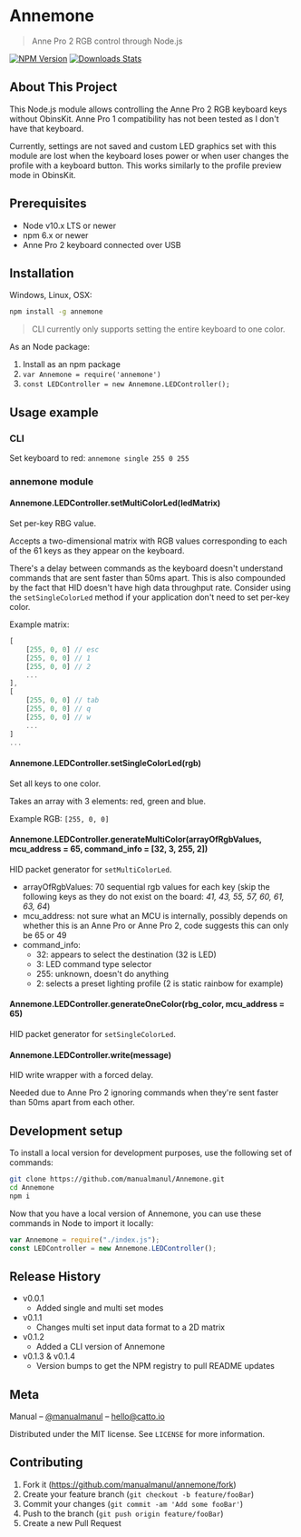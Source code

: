# Annemone

>Anne Pro 2 RGB control through Node.js

[![NPM Version][npm-image]][npm-url]
[![Downloads Stats][npm-downloads]][npm-url]

## About This Project

This Node.js module allows controlling the Anne Pro 2 RGB keyboard keys without ObinsKit. Anne Pro 1 compatibility has not been tested as I don't have that keyboard.

Currently, settings are not saved and custom LED graphics set with this module are lost when the keyboard loses power or when user changes the profile with a keyboard button. This works similarly to the profile preview mode in ObinsKit.

## Prerequisites

* Node v10.x LTS or newer
* npm 6.x or newer
* Anne Pro 2 keyboard connected over USB

## Installation

Windows, Linux, OSX:

```sh
npm install -g annemone
```

>CLI currently only supports setting the entire keyboard to one color.

As an Node package:

1. Install as an npm package
2. `var Annemone = require('annemone')`
3. `const LEDController = new Annemone.LEDController();`

## Usage example

### CLI

Set keyboard to red:
`annemone single 255 0 255`

### annemone module

#### Annemone.LEDController.setMultiColorLed(ledMatrix)

Set per-key RBG value.

Accepts a two-dimensional matrix with RGB values corresponding to each of the 61 keys as they appear on the keyboard.

There's a delay between commands as the keyboard doesn't understand commands that are sent faster than 50ms apart. This is also compounded by the fact that HID doesn't have high data throughput rate. Consider using the `setSingleColorLed` method if your application don't need to set per-key color.

Example matrix:

```js
[
    [255, 0, 0] // esc
    [255, 0, 0] // 1
    [255, 0, 0] // 2
    ...
],
[
    [255, 0, 0] // tab
    [255, 0, 0] // q
    [255, 0, 0] // w
    ...
]
...
```

#### Annemone.LEDController.setSingleColorLed(rgb)

Set all keys to one color.

Takes an array with 3 elements: red, green and blue.

Example RGB: `[255, 0, 0]`

#### Annemone.LEDController.generateMultiColor(arrayOfRgbValues, mcu_address = 65, command_info = [32, 3, 255, 2])

HID packet generator for `setMultiColorLed`.

* arrayOfRgbValues: 70 sequential rgb values for each key (skip the following keys as they do not exist on the board: *41, 43, 55, 57, 60, 61, 63, 64*)
* mcu_address: not sure what an MCU is internally, possibly depends on whether this is an Anne Pro or Anne Pro 2, code suggests this can only be 65 or 49
* command_info:
  * 32: appears to select the destination (32 is LED)
  * 3: LED command type selector
  * 255: unknown, doesn't do anything
  * 2: selects a preset lighting profile (2 is static rainbow for example)

#### Annemone.LEDController.generateOneColor(rbg_color, mcu_address = 65)

HID packet generator for `setSingleColorLed`.

#### Annemone.LEDController.write(message)

HID write wrapper with a forced delay.

Needed due to Anne Pro 2 ignoring commands when they're sent faster than 50ms apart from each other.

## Development setup

To install a local version for development purposes, use the following set of commands:

```sh
git clone https://github.com/manualmanul/Annemone.git
cd Annemone
npm i
```

Now that you have a local version of Annemone, you can use these commands in Node to import it locally:

```js
var Annemone = require("./index.js");
const LEDController = new Annemone.LEDController();
```

## Release History

* v0.0.1
  * Added single and multi set modes
* v0.1.1
  * Changes multi set input data format to a 2D matrix
* v0.1.2
  * Added a CLI version of Annemone
* v0.1.3 & v0.1.4
  * Version bumps to get the NPM registry to pull README updates

## Meta

Manual – [@manualmanul](https://twitter.com/manualmanul) – hello@catto.io

Distributed under the MIT license. See ``LICENSE`` for more information.

## Contributing

1. Fork it (<https://github.com/manualmanul/annemone/fork>)
2. Create your feature branch (`git checkout -b feature/fooBar`)
3. Commit your changes (`git commit -am 'Add some fooBar'`)
4. Push to the branch (`git push origin feature/fooBar`)
5. Create a new Pull Request

<!-- Markdown link & img dfn's -->
[npm-image]: https://img.shields.io/npm/v/annemone.svg?style=flat-square
[npm-url]: https://npmjs.org/package/annemone
[npm-downloads]: https://img.shields.io/npm/dm/annemone.svg?style=flat-square
